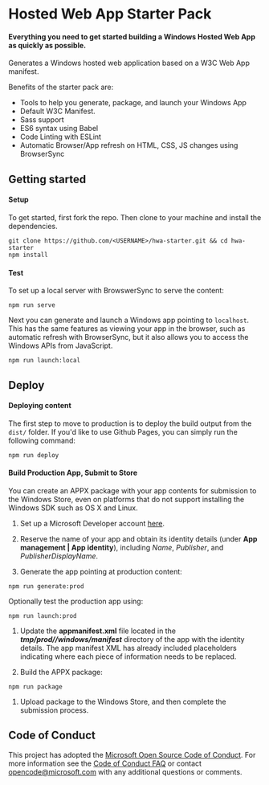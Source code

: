 # Hosted Web App Starter Pack

#### Everything you need to get started building a Windows Hosted Web App as quickly as possible.
Generates a Windows hosted web application based on a W3C Web App manifest.  

Benefits of the starter pack are: 
- Tools to help you generate, package, and launch your Windows App
- Default W3C Manifest. 
- Sass support
- ES6 syntax using Babel
- Code Linting with ESLint
- Automatic Browser/App refresh on HTML, CSS, JS changes using BrowserSync

## Getting started

#### Setup
To get started, first fork the repo. Then clone to your machine and install the dependencies.

```
git clone https://github.com/<USERNAME>/hwa-starter.git && cd hwa-starter
npm install
```

#### Test

To set up a local server with BrowswerSync to serve the content:

```
npm run serve
```

Next you can generate and launch a Windows app pointing to `localhost`. This has the same features as viewing your app in the browser, such as automatic refresh with BrowserSync, but it also allows you to access the Windows APIs from JavaScript.

```
npm run launch:local
```

## Deploy

#### Deploying content

The first step to move to production is to deploy the build output from the `dist/` folder. If you'd like to use Github Pages, you can simply run the following command:

```
npm run deploy
```

#### Build Production App, Submit to Store
You can create an APPX package with your app contents for submission to the Windows Store, even on platforms that do not support installing the Windows SDK such as OS X and Linux.

1. Set up a Microsoft Developer account [here](http://dev.windows.com/en-us).

1. Reserve the name of your app and obtain its identity details (under **App management | App identity**), including _Name_, _Publisher_, and _PublisherDisplayName_.

1. Generate the app pointing at production content:

```
npm run generate:prod
```

Optionally test the production app using:

```
npm run launch:prod
```

1. Update the **appmanifest.xml** file located in the **_tmp/prod/<APP-NAME>/windows/manifest_** directory of the app with the identity details. The app manifest XML has already included placeholders indicating where each piece of information needs to be replaced.

1. Build the APPX package:

```
npm run package
```

1. Upload package to the Windows Store, and then complete the submission process.

## Code of Conduct
This project has adopted the [Microsoft Open Source Code of Conduct](https://opensource.microsoft.com/codeofconduct/). For more information see the [Code of Conduct FAQ](https://opensource.microsoft.com/codeofconduct/faq/) or contact [opencode@microsoft.com](mailto:opencode@microsoft.com) with any additional questions or comments.
